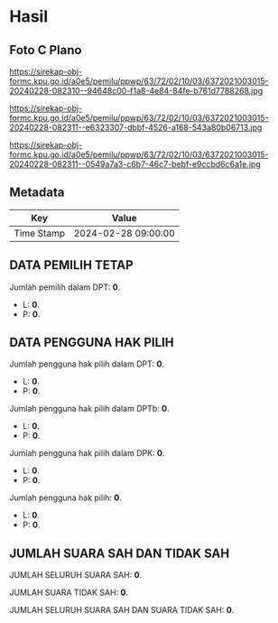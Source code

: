 # Hasil

## Foto C Plano

https://sirekap-obj-formc.kpu.go.id/a0e5/pemilu/ppwp/63/72/02/10/03/6372021003015-20240228-082310--94648c00-f1a8-4e84-84fe-b761d7788268.jpg

https://sirekap-obj-formc.kpu.go.id/a0e5/pemilu/ppwp/63/72/02/10/03/6372021003015-20240228-082311--e6323307-dbbf-4526-a168-543a80b06713.jpg

https://sirekap-obj-formc.kpu.go.id/a0e5/pemilu/ppwp/63/72/02/10/03/6372021003015-20240228-082311--0549a7a3-c6b7-46c7-bebf-e9ccbd6c6a1e.jpg


## Metadata

| Key        | Value               |
| ---------- | ------------------- |
| Time Stamp | 2024-02-28 09:00:00 |


## DATA PEMILIH TETAP

Jumlah pemilih dalam DPT: **0**.
 * L: **0**.
 * P: **0**.

## DATA PENGGUNA HAK PILIH

Jumlah pengguna hak pilih dalam DPT: **0**.
 * L: **0**.
 * P: **0**.

Jumlah pengguna hak pilih dalam DPTb: **0**.
 * L: **0**.
 * P: **0**.

Jumlah pengguna hak pilih dalam DPK: **0**.
 * L: **0**.
 * P: **0**.

Jumlah pengguna hak pilih: **0**.
 * L: **0**.
 * P: **0**.

## JUMLAH SUARA SAH DAN TIDAK SAH

JUMLAH SELURUH SUARA SAH: **0**.

JUMLAH SUARA TIDAK SAH: **0**.

JUMLAH SELURUH SUARA SAH DAN SUARA TIDAK SAH: **0**.


